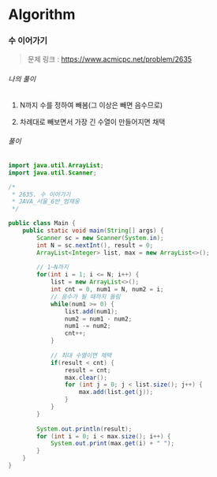 # Algorithm

### 수 이어가기

> 문제 링크 : https://www.acmicpc.net/problem/2635



###### 나의 풀이

1. N까지 수를 정하여 빼봄(그 이상은 빼면 음수므로)

2. 차례대로 빼보면서 가장 긴 수열이 만들어지면 채택




###### 풀이

~~~java
import java.util.ArrayList;
import java.util.Scanner;

/*
 * 2635. 수 이어가기
 * JAVA_서울_6반_엄재웅
 */

public class Main {
	public static void main(String[] args) {
		Scanner sc = new Scanner(System.in);
		int N = sc.nextInt(), result = 0;
		ArrayList<Integer> list, max = new ArrayList<>();
		
		// 1~N까지
		for(int i = 1; i <= N; i++) {
			list = new ArrayList<>();
			int cnt = 0, num1 = N, num2 = i;
			// 음수가 될 때까지 돌림
			while(num1 >= 0) {
				list.add(num1);
				num2 = num1 - num2;
				num1 -= num2;
				cnt++;
			}
			
			// 최대 수열이면 채택
			if(result < cnt) {
				result = cnt;
				max.clear();
				for (int j = 0; j < list.size(); j++) {
					max.add(list.get(j));
				}
			}
		}
		
		System.out.println(result);
		for (int i = 0; i < max.size(); i++) {
			System.out.print(max.get(i) + " ");
		}
	}
}
~~~
